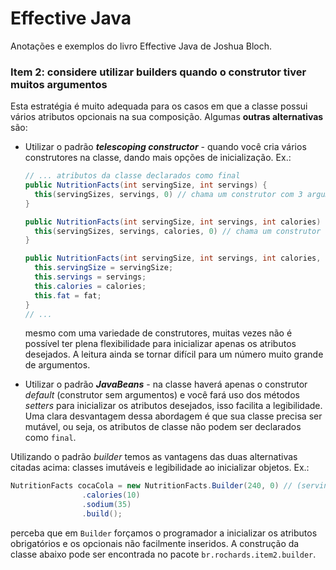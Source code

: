 # Effective Java
Anotações e exemplos do livro Effective Java de Joshua Bloch.

### Item 2: considere utilizar builders quando o construtor tiver muitos argumentos

Esta estratégia é muito adequada para os casos em que a classe possui vários atributos opcionais na sua composição. 
Algumas **outras alternativas** são:
* Utilizar o padrão _**telescoping constructor**_ - quando você cria vários construtores na classe, dando mais 
  opções de inicialização. Ex.:
  ```java
  // ... atributos da classe declarados como final
  public NutritionFacts(int servingSize, int servings) {
    this(servingSizes, servings, 0) // chama um construtor com 3 argumentos
  }
  
  public NutritionFacts(int servingSize, int servings, int calories) {
    this(servingSizes, servings, calories, 0) // chama um construtor com 4 argumentos
  }
  
  public NutritionFacts(int servingSize, int servings, int calories, int fat) {
    this.servingSize = servingSize;
    this.servings = servings;
    this.calories = calories;
    this.fat = fat;
  }
  // ...
  ```
  mesmo com uma variedade de construtores, muitas vezes não é possível ter plena flexibilidade para inicializar apenas 
  os atributos desejados. A leitura ainda se tornar difícil para um número muito grande de argumentos.

* Utilizar o padrão _**JavaBeans**_ - na classe haverá apenas o construtor *default* (construtor sem argumentos) e 
  você fará uso dos métodos *setters* para inicializar os atributos desejados, isso facilita a legibilidade.   
  Uma clara desvantagem dessa abordagem é que sua classe precisa ser mutável, ou seja, os atributos de classe não 
  podem ser declarados como `final`.

Utilizando o padrão _builder_ temos as vantagens das duas alternativas citadas acima: classes imutáveis e 
legibilidade ao inicializar objetos. Ex.:
```java
NutritionFacts cocaCola = new NutritionFacts.Builder(240, 0) // (servingSize, servings)
                .calories(10)
                .sodium(35)
                .build();
```
perceba que em `Builder` forçamos o programador a inicializar os atributos obrigatórios e os opcionais não 
facilmente inseridos. A construção da classe abaixo pode ser encontrada no pacote `br.rochards.item2.builder`.